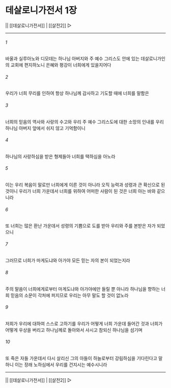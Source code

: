 # 데살로니가전서 1장

|| [[데살로니가전서]] | [[살전2]] ▷
***

###### 1
바울과 실루아노와 디모데는 하나님 아버지와 주 예수 그리스도 안에 있는 데살로니가인의 교회에 편지하노니 은혜와 평강이 너희에게 있을지어다

###### 2
우리가 너희 무리를 인하여 항상 하나님께 감사하고 기도할 때에 너희를 말함은

###### 3
너희의 믿음의 역사와 사랑의 수고와 우리 주 예수 그리스도에 대한 소망의 인내를 우리 하나님 아버지 앞에서 쉬지 않고 기억함이니

###### 4
하나님의 사랑하심을 받은 형제들아 너희를 택하심을 아노라

###### 5
이는 우리 복음이 말로만 너희에게 이른 것이 아니라 오직 능력과 성령과 큰 확신으로 된 것이니 우리가 너희 가운데서 너희를 위하여 어떠한 사람이 된 것은 너희 아는 바와 같으니라

###### 6
또 너희는 많은 환난 가운데서 성령의 기쁨으로 도를 받아 우리와 주를 본받은 자가 되었으니

###### 7
그러므로 너희가 마게도냐와 아가야 모든 믿는 자의 본이 되었는지라

###### 8
주의 말씀이 너희에게로부터 마게도냐와 아가야에만 들릴 뿐 아니라 하나님을 향하는 너희 믿음의 소문이 각처에 퍼지므로 우리는 아무 말도 할 것이 없노라

###### 9
저희가 우리에 대하여 스스로 고하기를 우리가 어떻게 너희 가운데 들어간 것과 너희가 어떻게 우상을 버리고 하나님께로 돌아와서 사시고 참되신 하나님을 섬기며

###### 10
또 죽은 자들 가운데서 다시 살리신 그의 아들이 하늘로부터 강림하심을 기다린다고 말하니 이는 장래 노하심에서 우리를 건지시는 예수시니라

***
|| [[데살로니가전서]] | [[살전2]] ▷